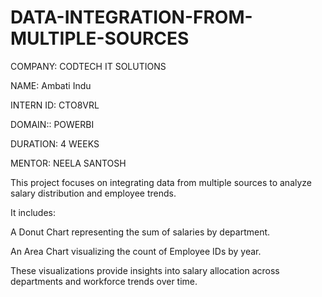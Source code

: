 # DATA-INTEGRATION-FROM-MULTIPLE-SOURCES

COMPANY: CODTECH IT SOLUTIONS

NAME: Ambati Indu

INTERN ID: CTO8VRL

DOMAIN:: POWERBI

DURATION: 4 WEEKS

MENTOR: NEELA SANTOSH

This project focuses on integrating data from multiple sources to analyze salary distribution and employee trends. 

It includes:

  A Donut Chart representing the sum of salaries by department.

  An Area Chart visualizing the count of Employee IDs by year.

These visualizations provide insights into salary allocation across departments and workforce trends over time.
